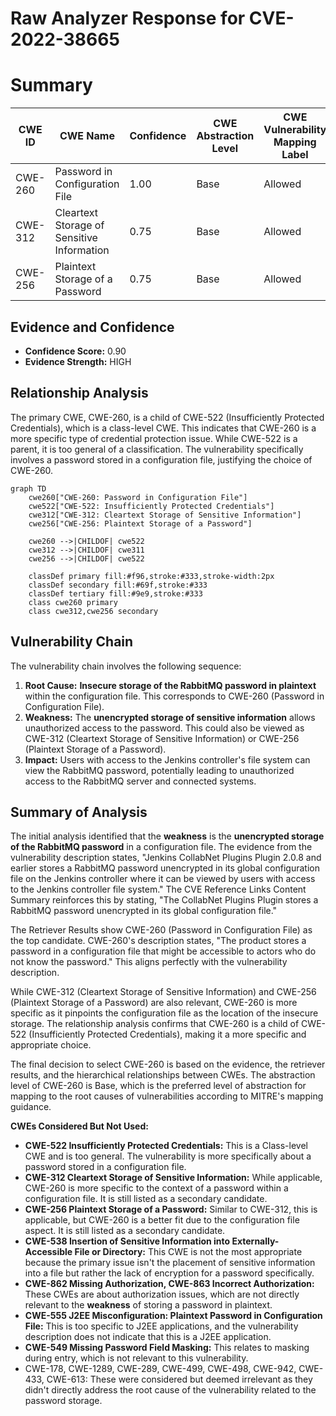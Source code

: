 # Raw Analyzer Response for CVE-2022-38665

# Summary
| CWE ID | CWE Name | Confidence | CWE Abstraction Level | CWE Vulnerability Mapping Label | CWE-Vulnerability Mapping Notes |
|---|---|---|---|---|---|
| CWE-260 | Password in Configuration File | 1.00 | Base | Allowed | Primary CWE |
| CWE-312 | Cleartext Storage of Sensitive Information | 0.75 | Base | Allowed | Secondary Candidate |
| CWE-256 | Plaintext Storage of a Password | 0.75 | Base | Allowed | Secondary Candidate |

## Evidence and Confidence

*   **Confidence Score:** 0.90
*   **Evidence Strength:** HIGH

## Relationship Analysis
The primary CWE, CWE-260, is a child of CWE-522 (Insufficiently Protected Credentials), which is a class-level CWE. This indicates that CWE-260 is a more specific type of credential protection issue. While CWE-522 is a parent, it is too general of a classification. The vulnerability specifically involves a password stored in a configuration file, justifying the choice of CWE-260.

```mermaid
graph TD
    cwe260["CWE-260: Password in Configuration File"]
    cwe522["CWE-522: Insufficiently Protected Credentials"]
    cwe312["CWE-312: Cleartext Storage of Sensitive Information"]
    cwe256["CWE-256: Plaintext Storage of a Password"]

    cwe260 -->|CHILDOF| cwe522
    cwe312 -->|CHILDOF| cwe311
    cwe256 -->|CHILDOF| cwe522

    classDef primary fill:#f96,stroke:#333,stroke-width:2px
    classDef secondary fill:#69f,stroke:#333
    classDef tertiary fill:#9e9,stroke:#333
    class cwe260 primary
    class cwe312,cwe256 secondary
```

## Vulnerability Chain
The vulnerability chain involves the following sequence:
1.  **Root Cause:** **Insecure storage of the RabbitMQ password in plaintext** within the configuration file. This corresponds to CWE-260 (Password in Configuration File).
2.  **Weakness:** The **unencrypted storage of sensitive information** allows unauthorized access to the password. This could also be viewed as CWE-312 (Cleartext Storage of Sensitive Information) or CWE-256 (Plaintext Storage of a Password).
3.  **Impact:** Users with access to the Jenkins controller's file system can view the RabbitMQ password, potentially leading to unauthorized access to the RabbitMQ server and connected systems.

## Summary of Analysis
The initial analysis identified that the **weakness** is the **unencrypted storage of the RabbitMQ password** in a configuration file. The evidence from the vulnerability description states, "Jenkins CollabNet Plugins Plugin 2.0.8 and earlier stores a RabbitMQ password unencrypted in its global configuration file on the Jenkins controller where it can be viewed by users with access to the Jenkins controller file system." The CVE Reference Links Content Summary reinforces this by stating, "The CollabNet Plugins Plugin stores a RabbitMQ password unencrypted in its global configuration file."

The Retriever Results show CWE-260 (Password in Configuration File) as the top candidate. CWE-260's description states, "The product stores a password in a configuration file that might be accessible to actors who do not know the password." This aligns perfectly with the vulnerability description.

While CWE-312 (Cleartext Storage of Sensitive Information) and CWE-256 (Plaintext Storage of a Password) are also relevant, CWE-260 is more specific as it pinpoints the configuration file as the location of the insecure storage. The relationship analysis confirms that CWE-260 is a child of CWE-522 (Insufficiently Protected Credentials), making it a more specific and appropriate choice.

The final decision to select CWE-260 is based on the evidence, the retriever results, and the hierarchical relationships between CWEs. The abstraction level of CWE-260 is Base, which is the preferred level of abstraction for mapping to the root causes of vulnerabilities according to MITRE's mapping guidance.

**CWEs Considered But Not Used:**

*   **CWE-522 Insufficiently Protected Credentials:** This is a Class-level CWE and is too general. The vulnerability is more specifically about a password stored in a configuration file.
*   **CWE-312 Cleartext Storage of Sensitive Information:** While applicable, CWE-260 is more specific to the context of a password within a configuration file. It is still listed as a secondary candidate.
*   **CWE-256 Plaintext Storage of a Password:** Similar to CWE-312, this is applicable, but CWE-260 is a better fit due to the configuration file aspect. It is still listed as a secondary candidate.
*   **CWE-538 Insertion of Sensitive Information into Externally-Accessible File or Directory:** This CWE is not the most appropriate because the primary issue isn't the placement of sensitive information into a file but rather the lack of encryption for a password specifically.
*   **CWE-862 Missing Authorization, CWE-863 Incorrect Authorization:** These CWEs are about authorization issues, which are not directly relevant to the **weakness** of storing a password in plaintext.
*   **CWE-555 J2EE Misconfiguration: Plaintext Password in Configuration File:** This is too specific to J2EE applications, and the vulnerability description does not indicate that this is a J2EE application.
*   **CWE-549 Missing Password Field Masking:** This relates to masking during entry, which is not relevant to this vulnerability.
*    CWE-178, CWE-1289, CWE-289, CWE-499, CWE-498, CWE-942, CWE-433, CWE-613: These were considered but deemed irrelevant as they didn't directly address the root cause of the vulnerability related to the password storage.